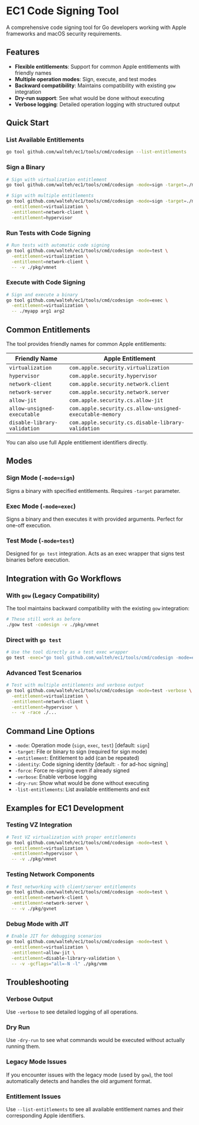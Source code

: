 # EC1 Code Signing Tool

A comprehensive code signing tool for Go developers working with Apple frameworks and macOS security requirements.

## Features

-   **Flexible entitlements**: Support for common Apple entitlements with friendly names
-   **Multiple operation modes**: Sign, execute, and test modes
-   **Backward compatibility**: Maintains compatibility with existing `gow` integration
-   **Dry-run support**: See what would be done without executing
-   **Verbose logging**: Detailed operation logging with structured output

## Quick Start

### List Available Entitlements

```bash
go tool github.com/walteh/ec1/tools/cmd/codesign --list-entitlements
```

### Sign a Binary

```bash
# Sign with virtualization entitlement
go tool github.com/walteh/ec1/tools/cmd/codesign -mode=sign -target=./myapp -entitlement=virtualization

# Sign with multiple entitlements
go tool github.com/walteh/ec1/tools/cmd/codesign -mode=sign -target=./myapp \
  -entitlement=virtualization \
  -entitlement=network-client \
  -entitlement=hypervisor
```

### Run Tests with Code Signing

```bash
# Run tests with automatic code signing
go tool github.com/walteh/ec1/tools/cmd/codesign -mode=test \
  -entitlement=virtualization \
  -entitlement=network-client \
  -- -v ./pkg/vmnet
```

### Execute with Code Signing

```bash
# Sign and execute a binary
go tool github.com/walteh/ec1/tools/cmd/codesign -mode=exec \
  -entitlement=virtualization \
  -- ./myapp arg1 arg2
```

## Common Entitlements

The tool provides friendly names for common Apple entitlements:

| Friendly Name                | Apple Entitlement                                        |
| ---------------------------- | -------------------------------------------------------- |
| `virtualization`             | `com.apple.security.virtualization`                      |
| `hypervisor`                 | `com.apple.security.hypervisor`                          |
| `network-client`             | `com.apple.security.network.client`                      |
| `network-server`             | `com.apple.security.network.server`                      |
| `allow-jit`                  | `com.apple.security.cs.allow-jit`                        |
| `allow-unsigned-executable`  | `com.apple.security.cs.allow-unsigned-executable-memory` |
| `disable-library-validation` | `com.apple.security.cs.disable-library-validation`       |

You can also use full Apple entitlement identifiers directly.

## Modes

### Sign Mode (`-mode=sign`)

Signs a binary with specified entitlements. Requires `-target` parameter.

### Exec Mode (`-mode=exec`)

Signs a binary and then executes it with provided arguments. Perfect for one-off execution.

### Test Mode (`-mode=test`)

Designed for `go test` integration. Acts as an exec wrapper that signs test binaries before execution.

## Integration with Go Workflows

### With `gow` (Legacy Compatibility)

The tool maintains backward compatibility with the existing `gow` integration:

```bash
# These still work as before
./gow test -codesign -v ./pkg/vmnet
```

### Direct with `go test`

```bash
# Use the tool directly as a test exec wrapper
go test -exec="go tool github.com/walteh/ec1/tools/cmd/codesign -mode=exec -entitlement=virtualization --" ./pkg/vmnet
```

### Advanced Test Scenarios

```bash
# Test with multiple entitlements and verbose output
go tool github.com/walteh/ec1/tools/cmd/codesign -mode=test -verbose \
  -entitlement=virtualization \
  -entitlement=network-client \
  -entitlement=hypervisor \
  -- -v -race ./...
```

## Command Line Options

-   `-mode`: Operation mode (`sign`, `exec`, `test`) [default: `sign`]
-   `-target`: File or binary to sign (required for sign mode)
-   `-entitlement`: Entitlement to add (can be repeated)
-   `-identity`: Code signing identity [default: `-` for ad-hoc signing]
-   `-force`: Force re-signing even if already signed
-   `-verbose`: Enable verbose logging
-   `-dry-run`: Show what would be done without executing
-   `-list-entitlements`: List available entitlements and exit

## Examples for EC1 Development

### Testing VZ Integration

```bash
# Test VZ virtualization with proper entitlements
go tool github.com/walteh/ec1/tools/cmd/codesign -mode=test \
  -entitlement=virtualization \
  -entitlement=hypervisor \
  -- -v ./pkg/vmnet
```

### Testing Network Components

```bash
# Test networking with client/server entitlements
go tool github.com/walteh/ec1/tools/cmd/codesign -mode=test \
  -entitlement=network-client \
  -entitlement=network-server \
  -- -v ./pkg/gvnet
```

### Debug Mode with JIT

```bash
# Enable JIT for debugging scenarios
go tool github.com/walteh/ec1/tools/cmd/codesign -mode=test \
  -entitlement=virtualization \
  -entitlement=allow-jit \
  -entitlement=disable-library-validation \
  -- -v -gcflags="all=-N -l" ./pkg/vmm
```

## Troubleshooting

### Verbose Output

Use `-verbose` to see detailed logging of all operations.

### Dry Run

Use `-dry-run` to see what commands would be executed without actually running them.

### Legacy Mode Issues

If you encounter issues with the legacy mode (used by `gow`), the tool automatically detects and handles the old argument format.

### Entitlement Issues

Use `--list-entitlements` to see all available entitlement names and their corresponding Apple identifiers.
